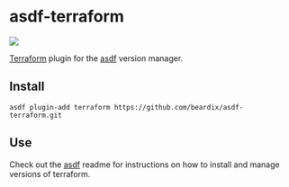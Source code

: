 # asdf-terraform

![](https://github.com/beardix/asdf-terraform/workflows/ci/badge.svg)

[Terraform](https://www.terraform.io) plugin for the [asdf](https://github.com/asdf-vm/asdf) version manager.

## Install

```
asdf plugin-add terraform https://github.com/beardix/asdf-terraform.git
```

## Use

Check out the [asdf](https://github.com/asdf-vm/asdf) readme for instructions on how to install and manage versions of terraform.
